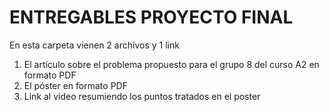 # ENTREGABLES PROYECTO FINAL
En esta carpeta vienen 2 archivos y 1 link
1. El artículo sobre el problema propuesto para el grupo 8 del curso A2 en formato PDF
2. El póster en formato PDF
3. Link al video resumiendo los puntos tratados en el poster
